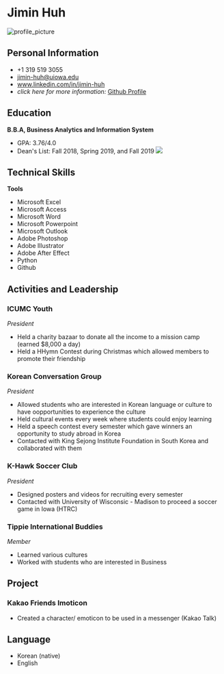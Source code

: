 # Jimin Huh

![profile_picture](https://avatars2.githubusercontent.com/u/72235190?s=400&u=0104f5312351ca43fe4415aaefe7de7d60648b80&v=4)

## Personal Information
- +1 319 519 3055
- jimin-huh@uiowa.edu
- www.linkedin.com/in/jimin-huh
- _click here for more information:_
[Github Profile](https://github.com/jimin-huh)

## Education
**B.B.A, Business Analytics and Information System**
- GPA: 3.76/4.0
- Dean's List: Fall 2018, Spring 2019, and Fall 2019
![](file:///Users/jiminhuh/Desktop/f'20/IOWA.png)

## Technical Skills
**Tools**
- Microsoft Excel
- Microsoft Access
- Microsoft Word
- Microsoft Powerpoint
- Microsoft Outlook
- Adobe Photoshop
- Adobe Illustrator
- Adobe After Effect
- Python
- Github

## Activities and Leadership
### ICUMC Youth
_President_
- Held a charity bazaar to donate all the income to a mission camp (earned $8,000 a day)
- Held a HHymn Contest during Christmas which allowed members to promote their friendship

### Korean Conversation Group
_President_
- Allowed students who are interested in Korean language or culture to have oopportunities to experience the culture
- Held cultural events every week where students could enjoy learning
- Held a speech contest every semester which gave winners an opportunity to study abroad in Korea
- Contacted with King Sejong Institute Foundation in South Korea and collaborated with them

### K-Hawk Soccer Club
_President_
- Designed posters and videos for recruiting every semester
- Contacted with University of Wisconsic - Madison to proceed a soccer game in Iowa (HTRC)

### Tippie International Buddies
_Member_
- Learned various cultures
- Worked with students who are interested in Business

## Project
### Kakao Friends Imoticon
- Created a character/ emoticon to be used in a messenger (Kakao Talk)

## Language
- Korean (native)
- English
